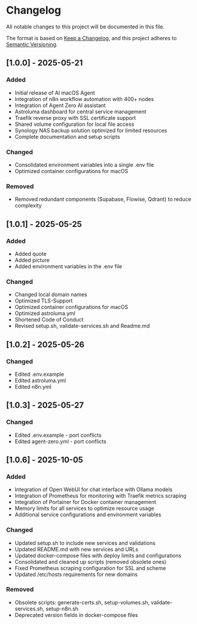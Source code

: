 # Changelog

All notable changes to this project will be documented in this file.

The format is based on [Keep a Changelog](https://keepachangelog.com/en/1.0.0/),
and this project adheres to [Semantic Versioning](https://semver.org/spec/v2.0.0.html).

## [1.0.0] - 2025-05-21

### Added
- Initial release of AI macOS Agent
- Integration of n8n workflow automation with 400+ nodes
- Integration of Agent Zero AI assistant
- Astroluma dashboard for central service management
- Traefik reverse proxy with SSL certificate support
- Shared volume configuration for local file access
- Synology NAS backup solution optimized for limited resources
- Complete documentation and setup scripts

### Changed
- Consolidated environment variables into a single .env file
- Optimized container configurations for macOS

### Removed
- Removed redundant components (Supabase, Flowise, Qdrant) to reduce complexity

## [1.0.1] - 2025-05-25

### Added
- Added quote
- Added picture
- Added environment variables in the .env file

### Changed
- Changed local domain names
- Optimized TLS-Support
- Optimized container configurations for macOS
- Optimized astroluma.yml
- Shortened Code of Conduct
- Revised setup.sh, validate-services.sh and Readme.md

## [1.0.2] - 2025-05-26

### Changed
- Edited .env.example
- Edited astroluma.yml
- Edited n8n.yml

## [1.0.3] - 2025-05-27

### Changed
- Edited .env.example - port conflicts
- Edited agent-zero.yml - port conflicts

## [1.0.6] - 2025-10-05

### Added
- Integration of Open WebUI for chat interface with Ollama models
- Integration of Prometheus for monitoring with Traefik metrics scraping
- Integration of Portainer for Docker container management
- Memory limits for all services to optimize resource usage
- Additional service configurations and environment variables

### Changed
- Updated setup.sh to include new services and validations
- Updated README.md with new services and URLs
- Updated docker-compose files with deploy limits and configurations
- Consolidated and cleaned up scripts (removed obsolete ones)
- Fixed Prometheus scraping configuration for SSL and scheme
- Updated /etc/hosts requirements for new domains

### Removed
- Obsolete scripts: generate-certs.sh, setup-volumes.sh, validate-services.sh, setup-n8n.sh
- Deprecated version fields in docker-compose files